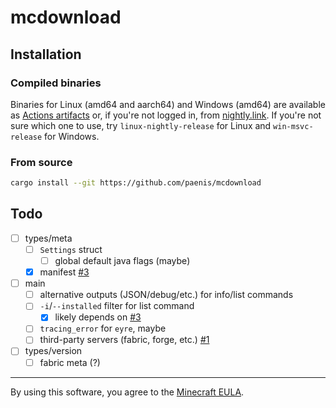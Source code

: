 # mcdownload

## Installation

### Compiled binaries

Binaries for Linux (amd64 and aarch64) and Windows (amd64) are available as [Actions artifacts][actions]
or, if you're not logged in, from [nightly.link][nightly]. If you're not sure which one to use,
try `linux-nightly-release` for Linux and `win-msvc-release` for Windows.

### From source

```sh
cargo install --git https://github.com/paenis/mcdownload
```

[actions]: https://github.com/paenis/mcdownload/actions?query=is%3Asuccess
[nightly]: https://nightly.link/paenis/mcdownload/workflows/test/main

## Todo

- [ ] types/meta
  - [ ] `Settings` struct
    - [ ] global default java flags (maybe)
  - [x] manifest [#3][pull-3]
- [ ] main
  - [ ] alternative outputs (JSON/debug/etc.) for info/list commands
  - [ ] `-i`/`--installed` filter for list command
    - [x] likely depends on [#3][pull-3]
  - [ ] `tracing_error` for `eyre`, maybe
  - [ ] third-party servers (fabric, forge, etc.) [#1][pull-1]
- [ ] types/version
  - [ ] fabric meta (?)

[pull-1]: https://github.com/paenis/mcdownload/pull/1
[pull-3]: https://github.com/paenis/mcdownload/pull/3

---

By using this software, you agree to the [Minecraft EULA][eula].

[eula]: https://www.minecraft.net/en-us/eula
